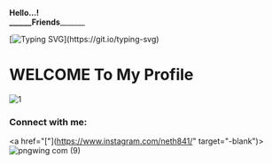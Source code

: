 **Hello...!  
     ______**Friends****_______ 
     
[![Typing SVG](https://readme-typing-svg.herokuapp.com?font=&color=%red&size=25&width=450&lines=I'm+Prabhashwaree+Nthmini.;+I+am+Software+Developer;+And+Designer;)](https://git.io/typing-svg)

# **WELCOME** To My Profile

![1](https://user-images.githubusercontent.com/90233777/187691903-655cf86a-01c0-4420-a93b-5cf5363ff6a3.PNG)


<h3 align="left">Connect with me:</h3>


<a href="["](https://www.instagram.com/neth841/" target="-blank")>![pngwing com (9)](https://user-images.githubusercontent.com/90233777/187698817-12929dae-9db0-4459-969a-c724e4d25715.png)</a>
